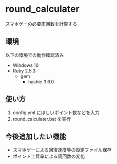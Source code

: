 # round_calculater

スマホゲーの必要周回数を計算する

## 環境

以下の環境での動作確認済み

- Windows 10
- Ruby 2.5.3
	- gem
		- hashie 3.6.0

## 使い方

1. config.yml にほしいポイント数などを入力
1. round_calculater.bat を実行

## 今後追加したい機能

- スマホゲーによる回復速度等の設定ファイル保存
- ポイント上昇率による周回数の変化
